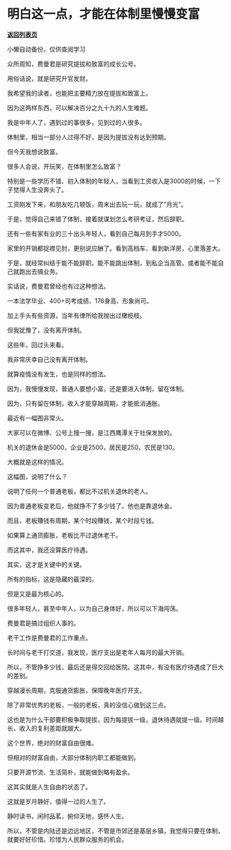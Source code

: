# 明白这一点，才能在体制里慢慢变富

[**返回列表页**](/gzh/费曼的小茶馆)

小懒自动备份，仅供查阅学习

众所周知，费曼君是研究提拔和致富的成长公号。

用俗话说，就是研究升官发财。

  

我希望我的读者，也能把主要精力放在提拔和致富上。

因为这两样东西，可以解决百分之九十九的人生难题。

我是中年人了，遇到过的事很多，见到过的人很多。

体制里，相当一部分人过得不好，是因为提拔没有达到预期。

  

但今天我想说致富。

  

很多人会说，开玩笑，在体制里怎么致富？

特别是一些学历不错、初入体制的年轻人，当看到工资收入是3000的时候，一下子觉得人生没奔头了。

工资刚发下来，和朋友吃几顿饭，周末出去玩一玩，就成了“月光”。

于是，觉得自己来错了体制，接着就谋划怎么考研考证，然后辞职。

  

还有一些有家有业的三十出头年轻人，看到自己每月到手才5000。

家里的开销都捉襟见肘，更别说应酬了。看到高档车、看到新洋房，心里落差大。

于是，就经常纠结于能不能辞职。能不能跳出体制，到私企当高管。或者能不能自己就跑出去搞业务。

  

实话说，费曼君曾经也有过这种想法。

一本法学毕业、400+司考成绩、176身高、形象尚可。

加上手头有些资源，当年有律所给我抛出过橄榄枝。

但我犹豫了，没有离开体制。

  

这些年，回过头来看。

我非常庆幸自己没有离开体制。

就算疫情没有发生，也是同样的想法。

  

因为，我慢慢发现，普通人要想小富，还是要进入体制，留在体制。

因为，只有留在体制，收入才能穿越周期，才能抵消通胀。

  

最近有一幅图非常火。

大家可以在微博、公号上搜一搜，是江西鹰潭关于社保发放的。

机关的退休金是5000，企业是2500，居民是250，农民是130。

大概就是这样的情况。

  

这幅图，说明了什么？

说明了任何一个普通老板，都比不过机关退休的老人。

因为普通老板变老后，他就挣不了多少钱了。他也是靠退休金。

而且，老板賺钱有周期，某个时段賺钱，某个时段亏钱。

如果算上通货膨胀，老板比不过退休老干。

  

而这其中，我还没算医疗待遇。

其实，这才是关键中的关键。

所有的指标，这是隐藏的最深的。

但是又是最为核心的。

很多年轻人，甚至中年人，以为自己身体好，所以可以下海闯荡。

费曼君是搞过组织人事的。

老干工作是费曼君的工作重点。

长时间与老干打交道，我发现，医疗支出是老年人每月的最大开销。  

所以，不管挣多少钱，最后还是得交回给医院。这其中，有没有医疗待遇成了巨大的差别。

  

穿越漫长周期，克服通货膨胀，保障晚年医疗开支。

除了非常优秀的老板，一般的老板，真的没信心做到这三点。

这也是为什么干部要积极争取提拔，因为每提拔一级，退休待遇就提一级。时间越长，收入的复利差距就越大。

这个世界，绝对的财富自由很难。

但相对的财富自由，大部分体制内职工都能做到。

只要开源节流、生活简朴，就能做到略有盈余。

这其实就是人生自由的状态了。

这就是岁月静好，值得一过的人生了。

静时读书，闲时品茗，俯仰天地，感怀人生。

  

所以，不管是内陆还是边远地区，不管是市郊还是基层乡镇，我觉得只要在体制，就要好好珍惜。珍惜为人民群众服务的机会。

